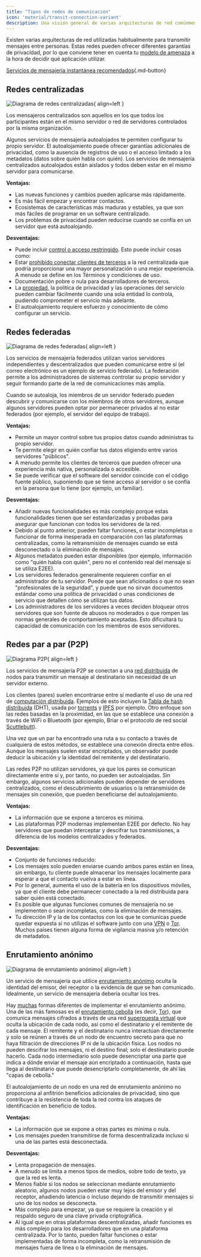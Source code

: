 ```yaml
---
title: "Tipos de redes de comunicación"
icon: 'material/transit-connection-variant'
description: Una visión general de varias arquitecturas de red comúnmente utilizadas por aplicaciones de mensajería instantánea.
---
```


Existen varias arquitecturas de red utilizadas habitualmente para transmitir mensajes entre personas. Estas redes pueden ofrecer diferentes garantías de privacidad, por lo que conviene tener en cuenta tu [modelo de amenaza](../basics/threat-modeling.md) a la hora de decidir qué aplicación utilizar.

[Servicios de mensajería instantánea recomendados](../real-time-communication.md ""){.md-button}

## Redes centralizadas

![Diagrama de redes centralizadas](../assets/img/layout/network-centralized.svg){ align=left }

Los mensajeros centralizados son aquellos en los que todos los participantes están en el mismo servidor o red de servidores controlados por la misma organización.

Algunos servicios de mensajería autoalojados te permiten configurar tu propio servidor. El autoalojamiento puede ofrecer garantías adicionales de privacidad, como la ausencia de registros de uso o el acceso limitado a los metadatos (datos sobre quién habla con quién). Los servicios de mensajería centralizados autoalojados están aislados y todos deben estar en el mismo servidor para comunicarse.

**Ventajas:**

- Las nuevas funciones y cambios pueden aplicarse más rápidamente.
- Es más fácil empezar y encontrar contactos.
- Ecosistemas de características más maduras y estables, ya que son más fáciles de programar en un software centralizado.
- Los problemas de privacidad pueden reducirse cuando se confía en un servidor que está autoalojando.

**Desventajas:**

- Puede incluir [control o acceso restringido](https://drewdevault.com/2018/08/08/Signal.html). Esto puede incluir cosas como:
- Estar [prohibido conectar clientes de terceros](https://github.com/LibreSignal/LibreSignal/issues/37#issuecomment-217211165) a la red centralizada que podría proporcionar una mayor personalización o una mejor experiencia. A menudo se define en los Términos y condiciones de uso.
- Documentación pobre o nula para desarrolladores de terceros.
- La [propiedad](https://web.archive.org/web/20210729191953/https://blog.privacytools.io/delisting-wire/), la política de privacidad y las operaciones del servicio pueden cambiar fácilmente cuando una sola entidad lo controla, pudiendo comprometer el servicio más adelante.
- El autoalojamiento requiere esfuerzo y conocimiento de cómo configurar un servicio.

## Redes federadas

![Diagrama de redes federadas](../assets/img/layout/network-decentralized.svg){ align=left }

Los servicios de mensajería federados utilizan varios servidores independientes y descentralizados que pueden comunicarse entre sí (el correo electrónico es un ejemplo de servicio federado). La federación permite a los administradores de sistemas controlar su propio servidor y seguir formando parte de la red de comunicaciones más amplia.

Cuando se autoaloja, los miembros de un servidor federado pueden descubrir y comunicarse con los miembros de otros servidores, aunque algunos servidores pueden optar por permanecer privados al no estar federados (por ejemplo, el servidor del equipo de trabajo).

**Ventajas:**

- Permite un mayor control sobre tus propios datos cuando administras tu propio servidor.
- Te permite elegir en quién confiar tus datos eligiendo entre varios servidores "públicos".
- A menudo permite los clientes de terceros que pueden ofrecer una experiencia más nativa, personalizada o accesible.
- Se puede verificar que el software del servidor coincide con el código fuente público, suponiendo que se tiene acceso al servidor o se confía en la persona que lo tiene (por ejemplo, un familiar).

**Desventajas:**

- Añadir nuevas funcionalidades es más complejo porque estas funcionalidades tienen que ser estandarizadas y probadas para asegurar que funcionan con todos los servidores de la red.
- Debido al punto anterior, pueden faltar funciones, o estar incompletas o funcionar de forma inesperada en comparación con las plataformas centralizadas, como la retransmisión de mensajes cuando se está desconectado o la eliminación de mensajes.
- Algunos metadatos pueden estar disponibles (por ejemplo, información como "quién habla con quién", pero no el contenido real del mensaje si se utiliza E2EE).
- Los servidores federados generalmente requieren confiar en el administrador de tu servidor. Puede que sean aficionados o que no sean "profesionales de la seguridad", y puede que no sirvan documentos estándar como una política de privacidad o unas condiciones de servicio que detallen cómo se utilizan tus datos.
- Los administradores de los servidores a veces deciden bloquear otros servidores que son fuente de abusos no moderados o que rompen las normas generales de comportamiento aceptadas. Esto dificultará tu capacidad de comunicación con los miembros de esos servidores.

## Redes par a par (P2P)

![Diagrama P2P](../assets/img/layout/network-distributed.svg){ align=left }

Los servicios de mensajería P2P se conectan a una [red distribuida](https://es.wikipedia.org/wiki/Red_distribuida) de nodos para transmitir un mensaje al destinatario sin necesidad de un servidor externo.

Los clientes (pares) suelen encontrarse entre sí mediante el uso de una red de [computación distribuida](https://es.wikipedia.org/wiki/Computación_distribuida). Ejemplos de esto incluyen la [Tabla de hash distribuida](https://es.wikipedia.org/wiki/Tabla_de_hash_distribuida) (DHT), usada por [torrents](https://es.wikipedia.org/wiki/BitTorrent) y [IPFS](https://es.wikipedia.org/wiki/Sistema_de_archivos_interplanetario) por ejemplo. Otro enfoque son las redes basadas en la proximidad, en las que se establece una conexión a través de WiFi o Bluetooth (por ejemplo, Briar o el protocolo de red social [Scuttlebutt](https://www.scuttlebutt.nz)).

Una vez que un par ha encontrado una ruta a su contacto a través de cualquiera de estos métodos, se establece una conexión directa entre ellos. Aunque los mensajes suelen estar encriptados, un observador puede deducir la ubicación y la identidad del remitente y del destinatario.

Las redes P2P no utilizan servidores, ya que los pares se comunican directamente entre sí y, por tanto, no pueden ser autoalojadas. Sin embargo, algunos servicios adicionales pueden depender de servidores centralizados, como el descubrimiento de usuarios o la retransmisión de mensajes sin conexión, que pueden beneficiarse del autoalojamiento.

**Ventajas:**

- La información que se expone a terceros es mínima.
- Las plataformas P2P modernas implementan E2EE por defecto. No hay servidores que puedan interceptar y descifrar tus transmisiones, a diferencia de los modelos centralizados y federados.

**Desventajas:**

- Conjunto de funciones reducido:
- Los mensajes solo pueden enviarse cuando ambos pares están en línea, sin embargo, tu cliente puede almacenar los mensajes localmente para esperar a que el contacto vuelva a estar en línea.
- Por lo general, aumenta el uso de la batería en los dispositivos móviles, ya que el cliente debe permanecer conectado a la red distribuida para saber quién está conectado.
- Es posible que algunas funciones comunes de mensajería no se implementen o sean incompletas, como la eliminación de mensajes.
- Tu dirección IP y la de los contactos con los que te comunicas puede quedar expuesta si no utilizas el software junto con una [VPN](../vpn.md) o [Tor](../tor.md). Muchos países tienen alguna forma de vigilancia masiva y/o retención de metadatos.

## Enrutamiento anónimo

![Diagrama de enrutamiento anónimo](../assets/img/layout/network-anonymous-routing.svg){ align=left }

Un servicio de mensajería que utilice [enrutamiento anónimo](https://doi.org/10.1007/978-1-4419-5906-5_628) oculta la identidad del emisor, del receptor o la evidencia de que se han comunicado. Idealmente, un servicio de mensajería debería ocultar los tres.

Hay [muchas](https://doi.org/10.1145/3182658) formas diferentes de implementar el enrutamiento anónimo. Una de las más famosas es el [enrutamiento cebolla](https://es.wikipedia.org/wiki/Encaminamiento_cebolla) (es decir, [Tor](tor-overview.md)), que comunica mensajes cifrados a través de una red [superpuesta virtual](https://es.wikipedia.org/wiki/Red_superpuesta) que oculta la ubicación de cada nodo, así como el destinatario y el remitente de cada mensaje. El remitente y el destinatario nunca interactúan directamente y solo se reúnen a través de un nodo de encuentro secreto para que no haya filtración de direcciones IP ni de la ubicación física. Los nodos no pueden descifrar los mensajes, ni el destino final; solo el destinatario puede hacerlo. Cada nodo intermediario solo puede desencriptar una parte que indica a dónde enviar el mensaje aún encriptado a continuación, hasta que llega al destinatario que puede desencriptarlo completamente, de ahí las "capas de cebolla."

El autoalojamiento de un nodo en una red de enrutamiento anónimo no proporciona al anfitrión beneficios adicionales de privacidad, sino que contribuye a la resistencia de toda la red contra los ataques de identificación en beneficio de todos.

**Ventajas:**

- La información que se expone a otras partes es mínima o nula.
- Los mensajes pueden transmitirse de forma descentralizada incluso si una de las partes está desconectada.

**Desventajas:**

- Lenta propagación de mensajes.
- A menudo se limita a menos tipos de medios, sobre todo de texto, ya que la red es lenta.
- Menos fiable si los nodos se seleccionan mediante enrutamiento aleatorio, algunos nodos pueden estar muy lejos del emisor y del receptor, añadiendo latencia o incluso dejando de transmitir mensajes si uno de los nodos se desconecta.
- Más complejo para empezar, ya que se requiere la creación y el respaldo seguro de una clave privada criptográfica.
- Al igual que en otras plataformas descentralizadas, añadir funciones es más complejo para los desarrolladores que en una plataforma centralizada. Por lo tanto, pueden faltar funciones o estar implementadas de forma incompleta, como la retransmisión de mensajes fuera de línea o la eliminación de mensajes.
